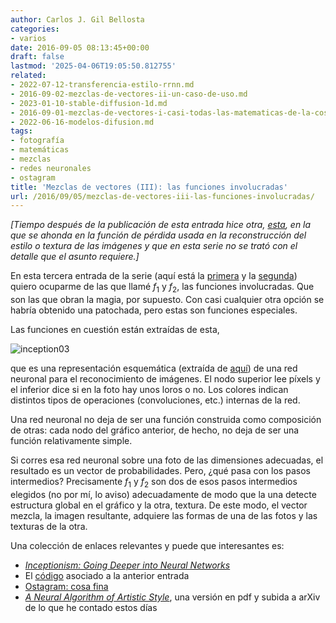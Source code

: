 ```yaml
---
author: Carlos J. Gil Bellosta
categories:
- varios
date: 2016-09-05 08:13:45+00:00
draft: false
lastmod: '2025-04-06T19:05:50.812755'
related:
- 2022-07-12-transferencia-estilo-rrnn.md
- 2016-09-02-mezclas-de-vectores-ii-un-caso-de-uso.md
- 2023-01-10-stable-diffusion-1d.md
- 2016-09-01-mezclas-de-vectores-i-casi-todas-las-matematicas-de-la-cosa.md
- 2022-06-16-modelos-difusion.md
tags:
- fotografía
- matemáticas
- mezclas
- redes neuronales
- ostagram
title: 'Mezclas de vectores (III): las funciones involucradas'
url: /2016/09/05/mezclas-de-vectores-iii-las-funciones-involucradas/
---
```


_[Tiempo después de la publicación de esta entrada hice otra, [esta](https://datanalytics.com/2022/07/12/transferencia-estilo-rrnn/), en la que se ahonda en la función de pérdida usada en la reconstrucción del estilo o textura de las imágenes y que en esta serie no se trató con el detalle que el asunto requiere.]_

En esta tercera entrada de la serie (aquí está la [primera](https://datanalytics.com/2016/09/01/mezclas-de-vectores-i-casi-todas-las-matematicas-de-la-cosa/) y la [segunda](https://datanalytics.com/2016/09/02/mezclas-de-vectores-ii-un-caso-de-uso/)) quiero ocuparme de las que llamé $f_1$ y $f_2$, las funciones involucradas. Que son las que obran la magia, por supuesto. Con casi cualquier otra opción se habría obtenido una patochada, pero estas son funciones especiales.

Las funciones en cuestión están extraídas de esta,

![inception03](/wp-uploads/2016/09/inception03.png#center)

que es una representación esquemática (extraída de [aquí](https://research.googleblog.com/2016/03/train-your-own-image-classifier-with.html)) de una red neuronal para el reconocimiento de imágenes. El nodo superior lee píxels y el inferior dice si en la foto hay unos loros o no. Los colores indican distintos tipos de operaciones (convoluciones, etc.) internas de la red.

Una red neuronal no deja de ser una función construida como composición de otras: cada nodo del gráfico anterior, de hecho, no deja de ser una función relativamente simple.

Si corres esa red neuronal sobre una foto de las dimensiones adecuadas, el resultado es un vector de probabilidades. Pero, ¿qué pasa con los pasos intermedios? Precisamente $f_1$ y $f_2$ son dos de esos pasos intermedios elegidos (no por mí, lo aviso) adecuadamente de modo que la una detecte estructura global en el gráfico y la otra, textura. De este modo, el vector mezcla, la imagen resultante, adquiere las formas de una de las fotos y las texturas de la otra.

Una colección de enlaces relevantes y puede que interesantes es:

* [_Inceptionism: Going Deeper into Neural Networks_](https://research.googleblog.com/2015/06/inceptionism-going-deeper-into-neural.html)
* El [código](https://github.com/google/deepdream) asociado a la anterior entrada
* [Ostagram: cosa fina](http://www.ostagram.ru/)
* [_A Neural Algorithm of Artistic Style_](https://arxiv.org/abs/1508.06576), una versión en pdf y subida a arXiv de lo que he contado estos días